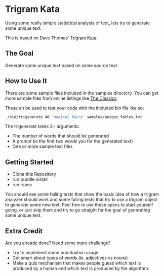 # Trigram Kata
Using some really simple statistical analysis of text, lets try to generate some unique text.

This is based on Dave Thomas' [Trigram Kata](http://codekata.com/kata/kata14-tom-swift-under-the-milkwood/).

## The Goal
Generate some unique text based on some source text.

## How to Use It
There are some sample files included in the samples directory. You can get more sample files from online listings like [The Classics](http://textfiles.com/etext/).

These an be used to test your code with the included bin file like so:

```bash
./bin/trigenerate 40 'magical fairy' samples/aesops_fables.txt
```

The trigenerate takes 3+ arguments:
* The number of words that should be generated
* A prompt (ie the first two words you for the generated text)
* One or more sample text files

## Getting Started
* Clone this Repository
* run bundle install
* run rspec

You should see some failing tests that show the basic idea of how a trigram analyzer should work and some failing tests that try to use a trigram object to generate some new text. Feel free to use these specs to start yourself going, or just skip them and try to go straight for the goal of generating some unique text.

## Extra Credit
Are you already done? Need some more challenge?

* Try to implement some punctuation usage.
* Get smart about types of words (ie. adjectives vs nouns)
* Make a quiz mechanism that makes people guess which text is produced by a human and which text is produced by the algorithm.
